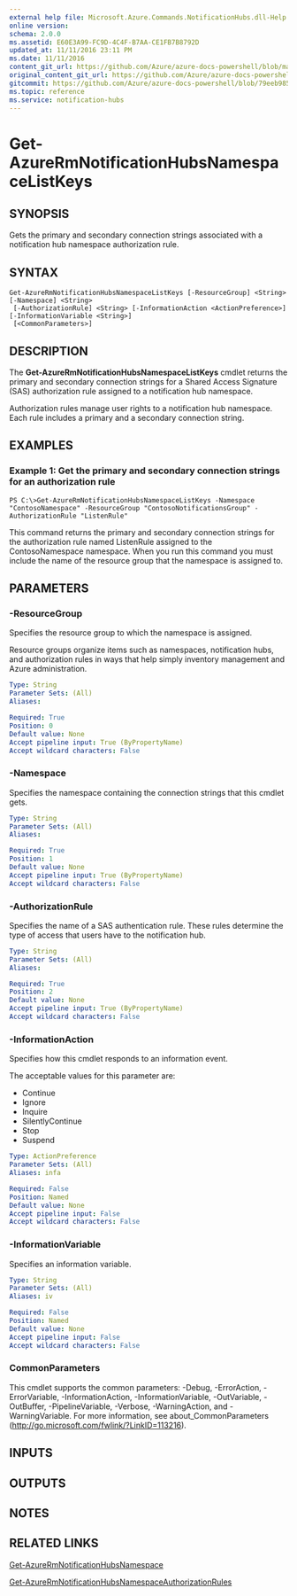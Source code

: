 ```yaml
---
external help file: Microsoft.Azure.Commands.NotificationHubs.dll-Help.xml
online version:
schema: 2.0.0
ms.assetid: E60E3A99-FC9D-4C4F-B7AA-CE1FB7B8792D
updated_at: 11/11/2016 23:11 PM
ms.date: 11/11/2016
content_git_url: https://github.com/Azure/azure-docs-powershell/blob/master/azureps-cmdlets-docs/ResourceManager/AzureRM.NotificationHubs/v2.1.0/Get-AzureRmNotificationHubsNamespaceListKeys.md
original_content_git_url: https://github.com/Azure/azure-docs-powershell/blob/master/azureps-cmdlets-docs/ResourceManager/AzureRM.NotificationHubs/v2.1.0/Get-AzureRmNotificationHubsNamespaceListKeys.md
gitcommit: https://github.com/Azure/azure-docs-powershell/blob/79eeb985ea480979357fb4695832a0c3d29a48bf
ms.topic: reference
ms.service: notification-hubs
---
```


# Get-AzureRmNotificationHubsNamespaceListKeys

## SYNOPSIS
Gets the primary and secondary connection strings associated with a notification hub namespace authorization rule.

## SYNTAX

```
Get-AzureRmNotificationHubsNamespaceListKeys [-ResourceGroup] <String> [-Namespace] <String>
 [-AuthorizationRule] <String> [-InformationAction <ActionPreference>] [-InformationVariable <String>]
 [<CommonParameters>]
```

## DESCRIPTION
The **Get-AzureRmNotificationHubsNamespaceListKeys** cmdlet returns the primary and secondary connection strings for a Shared Access Signature (SAS) authorization rule assigned to a notification hub namespace.

Authorization rules manage user rights to a notification hub namespace.
Each rule includes a primary and a secondary connection string.

## EXAMPLES

### Example 1: Get the primary and secondary connection strings for an authorization rule
```
PS C:\>Get-AzureRmNotificationHubsNamespaceListKeys -Namespace "ContosoNamespace" -ResourceGroup "ContosoNotificationsGroup" -AuthorizationRule "ListenRule"
```

This command returns the primary and secondary connection strings for the authorization rule named ListenRule assigned to the ContosoNamespace namespace.
When you run this command you must include the name of the resource group that the namespace is assigned to.

## PARAMETERS

### -ResourceGroup
Specifies the resource group to which the namespace is assigned.

Resource groups organize items such as namespaces, notification hubs, and authorization rules in ways that help simply inventory management and Azure administration.

```yaml
Type: String
Parameter Sets: (All)
Aliases: 

Required: True
Position: 0
Default value: None
Accept pipeline input: True (ByPropertyName)
Accept wildcard characters: False
```

### -Namespace
Specifies the namespace containing the connection strings that this cmdlet gets.

```yaml
Type: String
Parameter Sets: (All)
Aliases: 

Required: True
Position: 1
Default value: None
Accept pipeline input: True (ByPropertyName)
Accept wildcard characters: False
```

### -AuthorizationRule
Specifies the name of a SAS authentication rule.
These rules determine the type of access that users have to the notification hub.

```yaml
Type: String
Parameter Sets: (All)
Aliases: 

Required: True
Position: 2
Default value: None
Accept pipeline input: True (ByPropertyName)
Accept wildcard characters: False
```

### -InformationAction
Specifies how this cmdlet responds to an information event.

The acceptable values for this parameter are:

- Continue
- Ignore
- Inquire
- SilentlyContinue
- Stop
- Suspend

```yaml
Type: ActionPreference
Parameter Sets: (All)
Aliases: infa

Required: False
Position: Named
Default value: None
Accept pipeline input: False
Accept wildcard characters: False
```

### -InformationVariable
Specifies an information variable.

```yaml
Type: String
Parameter Sets: (All)
Aliases: iv

Required: False
Position: Named
Default value: None
Accept pipeline input: False
Accept wildcard characters: False
```

### CommonParameters
This cmdlet supports the common parameters: -Debug, -ErrorAction, -ErrorVariable, -InformationAction, -InformationVariable, -OutVariable, -OutBuffer, -PipelineVariable, -Verbose, -WarningAction, and -WarningVariable. For more information, see about_CommonParameters (http://go.microsoft.com/fwlink/?LinkID=113216).

## INPUTS

## OUTPUTS

## NOTES

## RELATED LINKS

[Get-AzureRmNotificationHubsNamespace](./Get-AzureRmNotificationHubsNamespace.md)

[Get-AzureRmNotificationHubsNamespaceAuthorizationRules](./Get-AzureRmNotificationHubsNamespaceAuthorizationRules.md)


